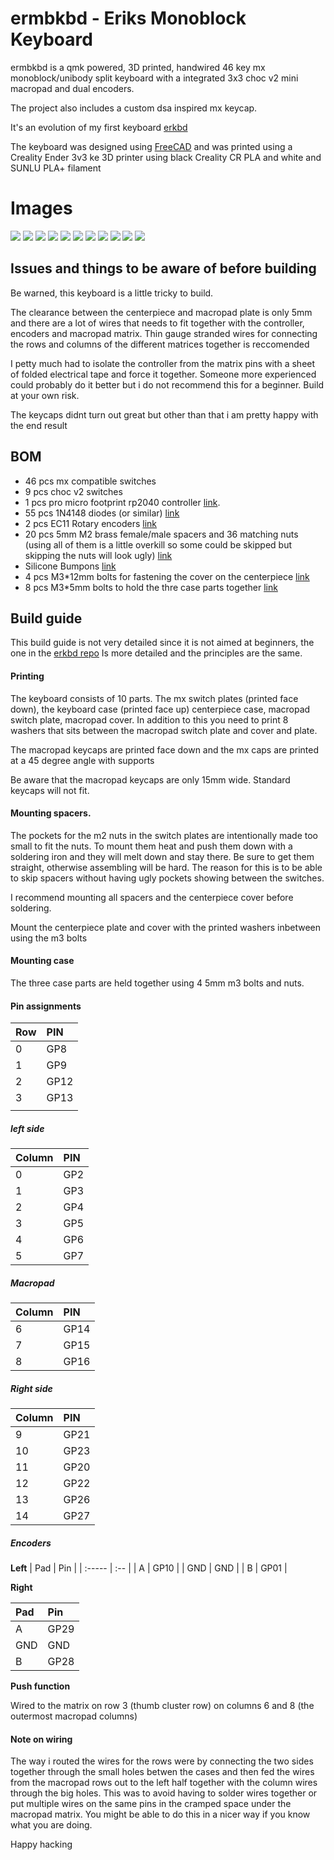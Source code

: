 # ermbkbd - Eriks Monoblock Keyboard

ermbkbd is a qmk powered, 3D printed, handwired 46 key mx monoblock/unibody split keyboard
with a integrated 3x3 choc v2 mini macropad and dual encoders.

The project also includes a custom dsa inspired mx keycap.

It's an evolution of my first keyboard [erkbd](https://github.com/erikpeyronson/erkbd/tree/main)

The keyboard was designed using [FreeCAD](https://www.freecad.org/) and was printed
using a Creality Ender 3v3 ke 3D printer using black Creality CR PLA and white and SUNLU PLA+ filament

# Images

![](images/keyboard.png)
![](images/centerpiece_wires.png)
![](images/plate_wires.png)
![](images/case.png)
![](images/switch_plate.png)
![](images/centerpiece.png)
![](images/centerpiece_switch_plate.png)
![](images/centerpiece_cover.png)
![](images/macropad_keycap.png)
![](images/washer.png)
![](images/mx_keycap_1u.png)


## Issues and things to be aware of before building

Be warned, this keyboard is a little tricky to build.

The clearance between the centerpiece and macropad plate is only 5mm and there
are a lot of wires that needs to fit together with the controller, encoders and
macropad matrix. Thin gauge stranded wires for connecting the rows and columns
of the different matrices together is reccomended

I petty much had to isolate the controller from the matrix pins with a sheet of
folded electrical tape and force it together. Someone more experienced could
probably do it better but i do not recommend this for a beginner. Build at your
own risk.

The keycaps didnt turn out great but other than that i am pretty happy with the
end result

## BOM

- 46 pcs mx compatible switches
- 9 pcs choc v2 switches
- 1 pcs pro micro footprint rp2040 controller [link](https://www.aliexpress.com/item/1005005881019149.html).
- 55 pcs 1N4148 diodes (or similar) [link](https://www.amazon.com/BOJACK-Switching-IN4148-Electronic-Silicon/dp/B07Q4F3Y5W/ref=sr_1_1_sspa?crid=3MMZ7ML8I7CGW&dib=eyJ2IjoiMSJ9.th6lfaAmESxkKkYFSXmBtnT8dS5NwtA9s8sfqKmLwu3eBO_zPOu0Ya41mrhtpygxeluN1e3iT9AIG31O_zb1bJFnd62ko9kbROv37pHjwN_jcWFo97gj3JMKPYu8Xi5I1QbdG8CL1bwDgpC1WtVqcqkyThred8b1ixoINAkOGjDb6YckNC80MTeNzLpIA9w63rBuMvwVwxvcS7c2Du6ZUlCroud19O0hU6IRdDREcks.9WPV6-Eqy2ytX-RvJia_rUz3vMzoI-rqlJJ-hZotFDA&dib_tag=se&keywords=1N4148&qid=1741521218&sprefix=1n4148%2Caps%2C192&sr=8-1-spons&sp_csd=d2lkZ2V0TmFtZT1zcF9hdGY&psc=1)
- 2 pcs EC11 Rotary encoders [link](https://www.amazon.com/Encoder-Digital-Potentiometer-Compatible-Arduino/dp/B09KNC1J6H/ref=sr_1_3?crid=3VVT8OSKC7NCU&dib=eyJ2IjoiMSJ9.jPcxd6sUzMuEkDDF0LBehPbQWeiwCvjUtBKkyx9UvgGk2_fd6IlHg2P9BWC24rh6lpOtYqlDP_LAn2Dz4wtGbizYWfreiFmg51wngyeVbR-85pERG1JKV7q748bc3pzvGXSR7Si7bzC6LfTxc370QJf7rmuAo0LtxQbrZZ_X9GKjrIhA4_bC_iOOl78MOeuXOa0kMtmKLnhV09c8CvZiBRLLIAS813H4o-T_JQLihaE.Xq5dkHwbVuFNO_uTX5pwkn-zHkobnU-bV-ZrAg8hC6E&dib_tag=se&keywords=EC11+rotary+encoder&qid=1741521138&sprefix=ec11+rotary+encoder%2Caps%2C181&sr=8-3)
- 20 pcs 5mm M2 brass female/male spacers and 36 matching nuts (using all of them is a little overkill so some could be skipped but skipping the nuts will look ugly) [link](https://www.amazon.com/300pcs-Standoff-Column-Spacer-Assortment/dp/B07B9X1KY6/ref=sr_1_1_sspa?crid=FNRI9D2MPHMY&dib=eyJ2IjoiMSJ9.y_6OHFtGADLUPzid9qLjN36k5tp-CqbGHeGIimLP3i2R62ThJmQ1iJgXhqFSGinJeBZdz3SFb5sotDVXKgY3Dp24xXY3m5ebrqkvdkpZi706RMQIYB8bHJsu62uluYEnW-1uIN6ah7u3b4_4mk75GHBtLuD1QAh4ZV2fOxnffP01UHZdrOQLbaOYVAs20fvhqq0R1Sp3ctwRM31H6c0mYYWVaz6Q0eMG4vBtDXteQ1o.36RmGFCK1Bf6vSc2pew5PqODswY29PWJRDmMNXpdzCk&dib_tag=se&keywords=5mm+brass+standoff+bolt&qid=1741522139&sprefix=5mm+brass+standoff+bolt%2Caps%2C160&sr=8-1-spons&sp_csd=d2lkZ2V0TmFtZT1zcF9hdGY&psc=1)
- Silicone Bumpons [link](https://www.amazon.com/Cabinet-Bumpers-Adhesive-Cupboard-Cabinets/dp/B08BR6CGWL/ref=sr_1_2_sspa?crid=2R3FVT1FF83FP&dib=eyJ2IjoiMSJ9.HlCY5mroUOlPekD11gc8o0V-BGT64UObvsAT_tCslk8rr8NY-JUccNSfjtRveq6Ld9DIiQZfhHP--1pdl41yEkG-ar-JnpTY58S3Tzd5hOmR-73fCJaPU0OJS8zPANIgGzhLDYd5dqsyxbjQprrT6S7glZi-fg_IqdFHMRsR55gz9dKke7UcRpYVD9vOb-9aPSuQgyYawxX-KIKoP6TwMMtjsec4ManRRgxPpa6Gj1fbJUGqhQ3k7dR2CIy69-tYzJNch9xzVfuuWBLwCXLEU6PXyqj8vvAK3xM-B1uDY00.tJIeLNZYbpmH0gBsW9MHueg4j5IVlZ6XXtWHiRL6TPw&dib_tag=se&keywords=bumpons&qid=1741522202&sprefix=bumpons%2Caps%2C179&sr=8-2-spons&sp_csd=d2lkZ2V0TmFtZT1zcF9hdGY&th=1)
- 4 pcs M3*12mm bolts for fastening the cover on the centerpiece [link](https://www.amazon.com/Besitu-1600Pcs-Assortment-Washers-Printing/dp/B0D1KQCBMT/ref=sr_1_6?crid=FF8D9TQE12PD&dib=eyJ2IjoiMSJ9.ANdYAdt-eBS1_wBLEXTFREbpBsTE1o6_PSig-IMp5bO_1pEm8eb9Xfx_FO0jkI6yLpr7L1aqy4BVDbxBYGSbiThtGDW-1yMrAiPSH4v004fyRW-ih5iYIQaDZL4-0-lKpBnjxTlGuBKlTFsPOzh3yPlZO05uOl2BOvYaOwS6SCAF7aDhwZDmElZgAsP-y2EThyrv5E4pWGNeibNI8PgvDHnBlnJp7fizdNvRgcjpFaQ.KWUnckp9KzmS-oWd5Xicjg0m84zomdU3XFOxC11ljlM&dib_tag=se&keywords=m3%2B12%2Ballen%2Bhead%2Bkit&qid=1741522336&sprefix=m3%2B12%2Ballen%2Bhead%2Bki%2Caps%2C154&sr=8-6&th=1)
- 8 pcs M3*5mm bolts to hold the thre case parts together [link](https://www.amazon.com/Besitu-1600Pcs-Assortment-Washers-Printing/dp/B0D1KQCBMT/ref=sr_1_6?crid=FF8D9TQE12PD&dib=eyJ2IjoiMSJ9.ANdYAdt-eBS1_wBLEXTFREbpBsTE1o6_PSig-IMp5bO_1pEm8eb9Xfx_FO0jkI6yLpr7L1aqy4BVDbxBYGSbiThtGDW-1yMrAiPSH4v004fyRW-ih5iYIQaDZL4-0-lKpBnjxTlGuBKlTFsPOzh3yPlZO05uOl2BOvYaOwS6SCAF7aDhwZDmElZgAsP-y2EThyrv5E4pWGNeibNI8PgvDHnBlnJp7fizdNvRgcjpFaQ.KWUnckp9KzmS-oWd5Xicjg0m84zomdU3XFOxC11ljlM&dib_tag=se&keywords=m3%2B12%2Ballen%2Bhead%2Bkit&qid=1741522336&sprefix=m3%2B12%2Ballen%2Bhead%2Bki%2Caps%2C154&sr=8-6&th=1)

## Build guide

This build guide is not very detailed since it is not aimed at beginners, the one in the [erkbd repo](https://github.com/erikpeyronson/erkbd/tree/main)
Is more detailed and the principles are the same.

#### Printing

The keyboard consists of 10 parts. The mx switch plates (printed face down), the keyboard case
(printed face up) centerpiece case, macropad switch plate, macropad cover. In addition to this
you need to print 8 washers that sits between the macropad switch plate and cover and plate.

The macropad keycaps are printed face down and the mx caps are printed at a 45
degree angle with supports

Be aware that the macropad keycaps are only 15mm wide. Standard keycaps will not fit.

#### Mounting spacers.

The pockets for the m2 nuts in the switch plates are intentionally made too
small to fit the nuts. To mount them heat and push them down with a soldering
iron and they will melt down and stay there. Be sure to get them straight,
otherwise assembling will be hard. The reason for this is to be able to skip
spacers without having ugly pockets showing between the switches.

I recommend mounting all spacers and the centerpiece cover before soldering.

Mount the centerpiece plate and cover with the printed washers inbetween using
the m3 bolts

#### Mounting case

The three case parts are held together using 4 5mm m3 bolts and nuts.

#### Pin assignments

| Row | PIN  |
| :-- | :--  |
| 0   | GP8  |
| 1   | GP9  |
| 2   | GP12 |
| 3   | GP13 |
|     |      |

##### left side
| Column | PIN  |
| :----- | :--- |
| 0      | GP2 |
| 1      | GP3 |
| 2      | GP4 |
| 3      | GP5 |
| 4      | GP6 |
| 5      | GP7 |

##### Macropad
| Column | PIN  |
| :----- | :--- |
| 6      | GP14 |
| 7      | GP15 |
| 8      | GP16 |

##### Right side
| Column | PIN  |
| :----- | :--- |
| 9       | GP21 |
| 10      | GP23 |
| 11      | GP20 |
| 12      | GP22 |
| 13      | GP26 |
| 14      | GP27 |

##### Encoders

**Left**
| Pad    | Pin  |
| :----- | :--  |
| A      | GP10 |
| GND    | GND  |
| B      | GP01 |

**Right**

| Pad    | Pin |
| :----- | :-- |
| A      | GP29 |
| GND    | GND  |
| B      | GP28 |

**Push function**

Wired to the matrix on row 3 (thumb cluster row) on columns 6 and 8 (the outermost macropad columns)

#### Note on wiring

The way i routed the wires for the rows were by connecting the two sides
together through the small holes betwen the cases and then fed the wires from
the macropad rows out to the left half together with the column wires through
the big holes. This was to avoid having to solder wires together or put multiple
wires on the same pins in the cramped space under the macropad matrix. You might
be able to do this in a nicer way if you know what you are doing.

Happy hacking
